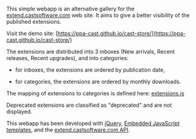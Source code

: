 This simple webapp is an alternative gallery for the [extend.castsoftware.com](extendng.castsoftware.com) web site.
It aims to give a better visibility of the published extensions.

Visit the demo site: [https://ppa-cast.github.io/cast-store/](https://ppa-cast.github.io/cast-store/)

The extensions are distributed into 3 inboxes (New arrivals, Recent releases, Recent upgrades), and into categories:

- for inboxes, the extensions are ordered by publication date,

- for categories, the extensions are ordered by monthly downloads.

The mapping of extensions to categories is defined here: [extensions.js](extensions.js)

Deprecated extensions are classified as "deprecated" and are not displayed.

This webapp has been developed with [jQuery](https://jquery.com/), [Embedded JavaScript templates](https://www.npmjs.com/package/ejs), and the [extend.castsoftware.com API](https://extend.castsoftware.com/api/doc).



